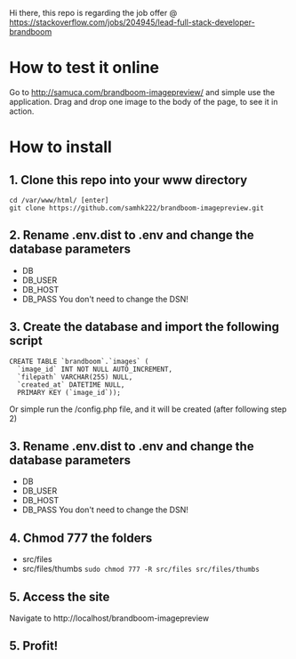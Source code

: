 Hi there, this repo is regarding the job offer @ https://stackoverflow.com/jobs/204945/lead-full-stack-developer-brandboom

# How to test it online
Go to http://samuca.com/brandboom-imagepreview/ and simple use the application. Drag and drop one image to the body of the page, to see it in action.

# How to install 

## 1. Clone this repo into your www directory
```
cd /var/www/html/ [enter]
git clone https://github.com/samhk222/brandboom-imagepreview.git
```
## 2. Rename .env.dist to .env and change the database parameters
- DB
- DB_USER
- DB_HOST
- DB_PASS
You don't need to change the DSN!

## 3. Create the database and import the following script

```
CREATE TABLE `brandboom`.`images` (
  `image_id` INT NOT NULL AUTO_INCREMENT,
  `filepath` VARCHAR(255) NULL,
  `created_at` DATETIME NULL,
  PRIMARY KEY (`image_id`));
```

Or simple run the /config.php file, and it will be created (after following step 2)

## 3. Rename .env.dist to .env and change the database parameters
- DB
- DB_USER
- DB_HOST
- DB_PASS
You don't need to change the DSN!

## 4. Chmod 777 the folders
- src/files
- src/files/thumbs
`sudo chmod 777 -R src/files src/files/thumbs`

## 5. Access the site
Navigate to http://localhost/brandboom-imagepreview

## 5. Profit!